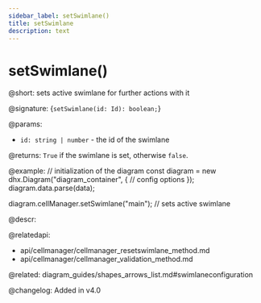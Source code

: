 ```yaml
---
sidebar_label: setSwimlane()
title: setSwimlane
description: text
---
```


# setSwimlane()

@short: sets active swimlane for further actions with it

@signature: {`setSwimlane(id: Id): boolean;`}

@params:
- `id: string | number` - the id of the swimlane

@returns:
`True` if the swimlane is set, otherwise `false`.

@example:
// initialization of the diagram
const diagram = new dhx.Diagram("diagram_container", {
    // config options
});
diagram.data.parse(data);

diagram.cellManager.setSwimlane("main"); // sets active swimlane

@descr:

@relatedapi:
- api/cellmanager/cellmanager_resetswimlane_method.md
- api/cellmanager/cellmanager_validation_method.md

@related: diagram_guides/shapes_arrows_list.md#swimlaneconfiguration

@changelog:
Added in v4.0
